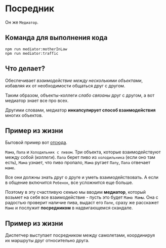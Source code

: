 # Посредник

Он же `Медиатор`.

## Команда для выполнения кода

```
npm run mediator:motherInLaw
npm run mediator:traffic
```

## Что делает?

Обеспечивает *взаимодействие между несколькими объектами*, избавляя их от необходимости общаться друг с другом.

Таким образом, объекты-коллеги *слабо связаны* друг с другом, а вот медиатор знает все про всех.

Другими словами, медиатор **инкапсулирует способ взаимодействия** многих объектов.

## Пример из жизни

Бытовой пример вот [отсюда](https://habr.com/ru/post/132472/).

`Мама`, `Папа` и `Холодильник с пивом`. Три объекта, которые взаимодействуют между собой (*коллеги*). `Папа` берет пиво из `холодильника` (если оно там есть), `Мама` узнает, что пиво пропало, `Мама` ругает `Папу`, `Папа` отвечает `маме`.

Все они должны знать друг о друге и уметь взаимодействовать. А если в общение включится `Ребенок`, все усложнится еще больше.

Поэтому в эту счастливую семью мы вводим **медиатор**, который возьмет на себя все взаимодействие - пусть это будет `Мама Мамы`. Она с радостью проверит наличие пива, выдаст его `Папе`, сразу же расскажет `Маме` и послужит **посредником** в надвигающемся скандале.

## Пример из жизни

Диспетчер выступает посредником между самолетами, координируя их маршруты друг относительно друга.